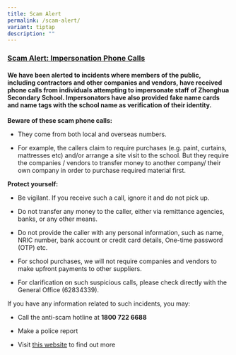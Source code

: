 ```yaml
---
title: Scam Alert
permalink: /scam-alert/
variant: tiptap
description: ""
---
```

<h3><strong><u>Scam Alert: Impersonation Phone Calls</u></strong></h3>
<h4>We have been alerted to incidents where members of the public, including contractors and other companies and vendors, have received phone calls from individuals attempting to impersonate staff of Zhonghua Secondary School. Impersonators have also provided fake name cards and name tags with the school name as verification of their identity.</h4>
<p><strong>Beware of these scam phone calls:</strong>
</p>
<ul data-tight="true" class="tight">
<li>
<p>They come from both local and overseas numbers.</p>
</li>
<li>
<p>For example, the callers claim to require purchases (e.g. paint, curtains,
mattresses etc) and/or arrange a site visit to the school. But they require
the companies / vendors to transfer money to another company/ their own
company in order to purchase required material first.</p>
</li>
</ul>
<p><strong>Protect yourself:</strong>
</p>
<ul data-tight="true" class="tight">
<li>
<p>Be vigilant. If you receive such a call, ignore it and do not pick up.</p>
</li>
<li>
<p>Do not transfer any money to the caller, either via remittance agencies,
banks, or any other means.</p>
</li>
<li>
<p>Do not provide the caller with any personal information, such as name,
NRIC number, bank account or credit card details, One-time password (OTP)
etc.</p>
</li>
<li>
<p>For school purchases, we will not require companies and vendors to make
upfront payments to other suppliers.</p>
</li>
<li>
<p>For clarification on such suspicious calls, please check directly with
the General Office (62834339).</p>
</li>
</ul>
<p>If you have any information related to such incidents, you may:</p>
<ul data-tight="true" class="tight">
<li>
<p>Call the anti-scam hotline at&nbsp;<strong>1800 722 6688</strong>
</p>
</li>
<li>
<p>Make a police report</p>
</li>
<li>
<p>Visit&nbsp;<a href="https://www.scamalert.sg/" rel="noopener noreferrer nofollow" target="_blank">this website</a>&nbsp;to
find out more</p>
</li>
</ul>
<p>&nbsp;</p>